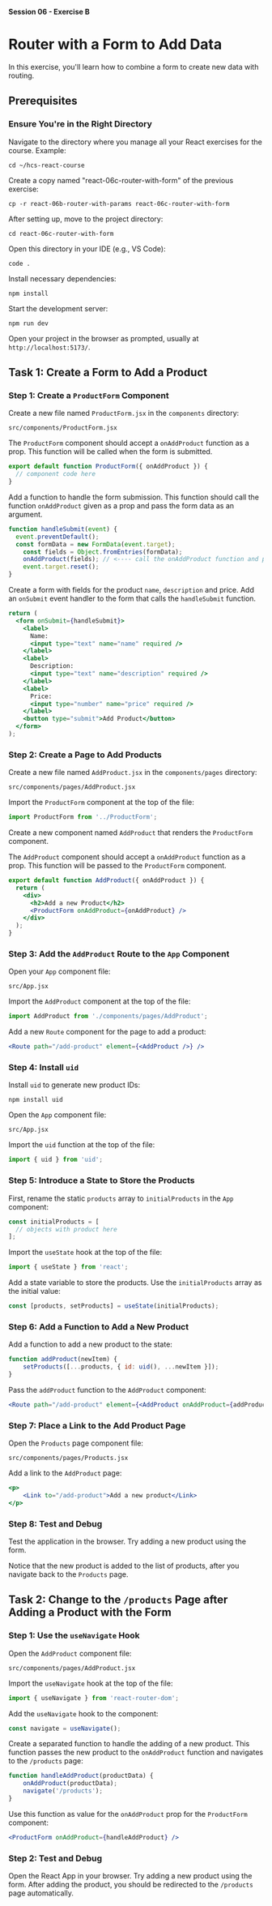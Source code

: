**Session 06 - Exercise B**

# Router with a Form to Add Data

In this exercise, you'll learn how to combine a form to create new data with routing.

## Prerequisites

### Ensure You're in the Right Directory
Navigate to the directory where you manage all your React exercises for the course.  Example:
```
cd ~/hcs-react-course
```

Create a copy named "react-06c-router-with-form" of the previous exercise:

```
cp -r react-06b-router-with-params react-06c-router-with-form
```

After setting up, move to the project directory:
```
cd react-06c-router-with-form
```
Open this directory in your IDE (e.g., VS Code):
```
code .
```
Install necessary dependencies:
```
npm install
```
Start the development server:
```
npm run dev
```
Open your project in the browser as prompted, usually at `http://localhost:5173/`.

## Task 1: Create a Form to Add a Product

### Step 1: Create a `ProductForm` Component

Create a new file named `ProductForm.jsx` in the `components` directory:

```
src/components/ProductForm.jsx
```

The `ProductForm` component should accept a `onAddProduct` function as a prop. This function will be called when the form is submitted.

```jsx
export default function ProductForm({ onAddProduct }) {
  // component code here
}
```

Add a function to handle the form submission. This function should call the function `onAddProduct` given as a prop and pass the form data as an argument.  

```jsx
function handleSubmit(event) {
  event.preventDefault();
  const formData = new FormData(event.target);
    const fields = Object.fromEntries(formData);
    onAddProduct(fields); // <---- call the onAddProduct function and pass the form data
    event.target.reset();
}
```

Create a form with fields for the product `name`, `description` and price. Add an `onSubmit` event handler to the form that calls the `handleSubmit` function.

```jsx
return (
  <form onSubmit={handleSubmit}>
    <label>
      Name:
      <input type="text" name="name" required />
    </label>
    <label>
      Description:
      <input type="text" name="description" required />
    </label>
    <label>
      Price:
      <input type="number" name="price" required />
    </label>
    <button type="submit">Add Product</button>
  </form>
);
```

### Step 2: Create a Page to Add Products

Create a new file named `AddProduct.jsx` in the `components/pages` directory:

```
src/components/pages/AddProduct.jsx
```

Import the `ProductForm` component at the top of the file:

```jsx
import ProductForm from '../ProductForm';
```

Create a new component named `AddProduct` that renders the `ProductForm` component.

The `AddProduct` component should accept a `onAddProduct` function as a prop. This function will be passed to the `ProductForm` component.

```jsx
export default function AddProduct({ onAddProduct }) {
  return (
    <div>
      <h2>Add a new Product</h2>
      <ProductForm onAddProduct={onAddProduct} />
    </div>
  );
}
```

### Step 3: Add the `AddProduct` Route to the `App` Component

Open your `App` component file:

```
src/App.jsx
```

Import the `AddProduct` component at the top of the file:

```jsx
import AddProduct from './components/pages/AddProduct';
```

Add a new `Route` component for the page to add a product:

```jsx
<Route path="/add-product" element={<AddProduct />} />
```

### Step 4: Install `uid`

Install `uid` to generate new product IDs:
```
npm install uid
```

Open the `App` component file:
```
src/App.jsx
```

Import the `uid` function at the top of the file:
```jsx
import { uid } from 'uid';
```

### Step 5: Introduce a State to Store the Products

First, rename the static `products` array to `initialProducts` in the `App` component:
```jsx
const initialProducts = [
  // objects with product here
];
```

Import the `useState` hook at the top of the file:

```jsx
import { useState } from 'react';
```

Add a state variable to store the products. Use the `initialProducts` array as the initial value:   

```jsx
const [products, setProducts] = useState(initialProducts);
```

### Step 6: Add a Function to Add a New Product

Add a function to add a new product to the state:

```jsx
function addProduct(newItem) {
    setProducts([...products, { id: uid(), ...newItem }]);
}
```

Pass the `addProduct` function to the `AddProduct` component:

```jsx
<Route path="/add-product" element={<AddProduct onAddProduct={addProduct} />} />
```

### Step 7: Place a Link to the Add Product Page

Open the `Products` page component file:

```
src/components/pages/Products.jsx
```

Add a link to the `AddProduct` page:

```jsx
<p>
    <Link to="/add-product">Add a new product</Link>
</p>
```

### Step 8: Test and Debug

Test the application in the browser. Try adding a new product using the form.

Notice that the new product is added to the list of products, after you navigate back to the `Products` page.

## Task 2: Change to the `/products` Page after Adding a Product with the Form

### Step 1: Use the `useNavigate` Hook

Open the `AddProduct` component file:

```
src/components/pages/AddProduct.jsx
```

Import the `useNavigate` hook at the top of the file:

```jsx
import { useNavigate } from 'react-router-dom';
```

Add the `useNavigate` hook to the component:

```jsx
const navigate = useNavigate();
```

Create a separated function to handle the adding of a new product. This function passes the new product to the `onAddProduct` function and navigates to the `/products` page:

```jsx
function handleAddProduct(productData) {
    onAddProduct(productData);
    navigate('/products');
}
```

Use this function as value for the `onAddProduct` prop for the `ProductForm` component:

```jsx
<ProductForm onAddProduct={handleAddProduct} />
```

### Step 2: Test and Debug

Open the React App in your browser. Try adding a new product using the form. After adding the product, you should be redirected to the `/products` page automatically.

